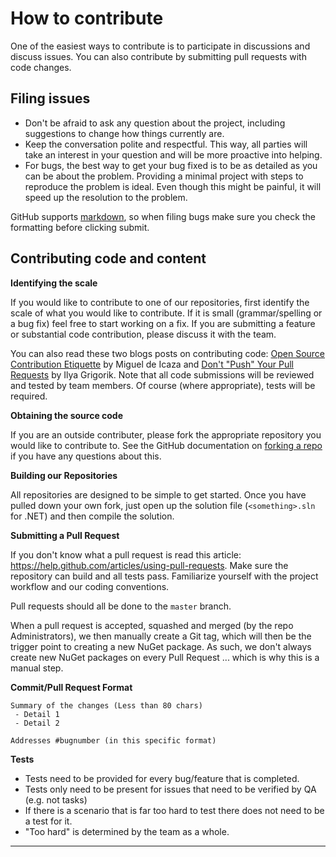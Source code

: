 # How to contribute

One of the easiest ways to contribute is to participate in discussions and discuss issues. You can also contribute by submitting pull requests with code changes.

## Filing issues
- Don't be afraid to ask any question about the project, including suggestions to change how things currently are.
- Keep the conversation polite and respectful. This way, all parties will take an interest in your question and will be more proactive into helping.
- For bugs, the best way to get your bug fixed is to be as detailed as you can be about the problem. Providing a minimal project with steps to reproduce the problem is ideal. Even though this might be painful, it will speed up the resolution to the problem.

GitHub supports [markdown](https://help.github.com/articles/github-flavored-markdown/), so when filing bugs make sure you check the formatting before clicking submit.

## Contributing code and content

**Identifying the scale**

If you would like to contribute to one of our repositories, first identify the scale of what you would like to contribute. If it is small (grammar/spelling or a bug fix) feel free to start working on a fix. If you are submitting a feature or substantial code contribution, please discuss it with the team.

You can also read these two blogs posts on contributing code: [Open Source Contribution Etiquette](http://tirania.org/blog/archive/2010/Dec-31.html) by Miguel de Icaza and [Don't "Push" Your Pull Requests](https://www.igvita.com/2011/12/19/dont-push-your-pull-requests/) by Ilya Grigorik. Note that all code submissions will be reviewed and tested by team members. Of course (where appropriate), tests will be required.

**Obtaining the source code**

If you are an outside contributer, please fork the appropriate repository you would like to contribute to. See the GitHub documentation on [forking a repo](https://help.github.com/articles/fork-a-repo/) if you have any questions about this.

**Building our Repositories**

All repositories are designed to be simple to get started. Once you have pulled down your own fork, just open up the solution file (`<something>.sln` for .NET) and then compile the solution.

**Submitting a Pull Request**

If you don't know what a pull request is read this article: https://help.github.com/articles/using-pull-requests. Make sure the repository can build and all tests pass. Familiarize yourself with the project workflow and our coding conventions.

Pull requests should all be done to the `master` branch.

When a pull request is accepted, squashed and merged (by the repo Administrators), we then manually create a Git tag, which will then be the trigger point to creating a new NuGet package. As such, we don't always create new NuGet packages on every Pull Request ... which is why this is a manual step.

**Commit/Pull Request Format**

```
Summary of the changes (Less than 80 chars)
 - Detail 1
 - Detail 2

Addresses #bugnumber (in this specific format)
```

**Tests**

-  Tests need to be provided for every bug/feature that is completed.
-  Tests only need to be present for issues that need to be verified by QA (e.g. not tasks)
-  If there is a scenario that is far too hard to test there does not need to be a test for it.
  - "Too hard" is determined by the team as a whole.

---